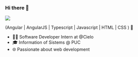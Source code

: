 ### Hi there 👋

<div> 
  <a href="[https://www.linkedin.com/in/rafaella-ballerini-45875016a](https://www.linkedin.com/in/vin%C3%ADciusmartins12072000/)" target="_blank"><img src="https://img.shields.io/badge/-LinkedIn-%230077B5?style=for-the-badge&logo=linkedin&logoColor=white" target="_blank"></a> 
  
</div>

(Angular | AngularJS | Typescript | Javascript | HTML | CSS ) 🚀

- 👩‍💻 Software Developer Intern at @Cielo
- 🎓 Information of Sistems @ PUC
- 🌐 Passionate about web development

